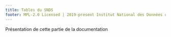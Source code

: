 ```yaml
---
title: Tables du SNDS
footer: MPL-2.0 Licensed | 2019-present Institut National des Données de Santé
---
```


Présentation de cette partie de la documentation
